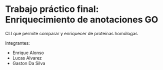 # Trabajo práctico final: Enriquecimiento de anotaciones GO
CLI que permite comparar y enriquecer de proteínas homólogas

Integrantes:

* Enrique Alonso
* Lucas Alvarez
* Gaston Da Silva
